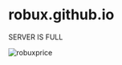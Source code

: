 # robux.github.io
SERVER IS FULL

![robuxprice](https://github.com/cezixO/robux.github.io/assets/164320559/12df307f-7c27-41fd-9a2e-be3df21b1364)
